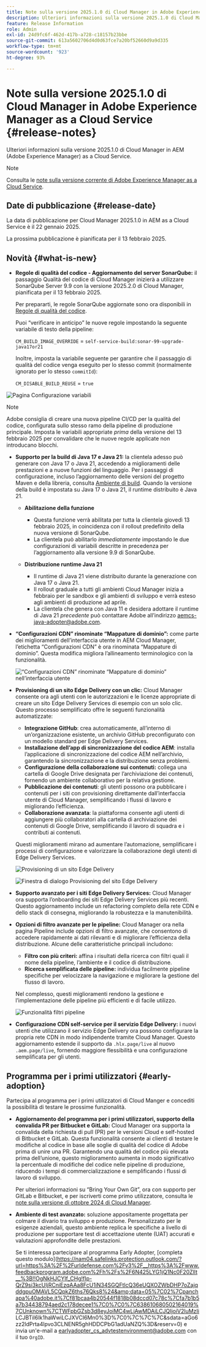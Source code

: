 ```yaml
---
title: Note sulla versione 2025.1.0 di Cloud Manager in Adobe Experience Manager as a Cloud Service
description: Ulteriori informazioni sulla versione 2025.1.0 di Cloud Manager in AEM as a Cloud Service.
feature: Release Information
role: Admin
exl-id: 24d9fc6f-462d-417b-a728-c18157b23bbe
source-git-commit: 613a5602706d4d0d63fce7a20bf52660d9a9d335
workflow-type: tm+mt
source-wordcount: '923'
ht-degree: 93%

---
```


# Note sulla versione 2025.1.0 di Cloud Manager in Adobe Experience Manager as a Cloud Service {#release-notes}

<!-- https://wiki.corp.adobe.com/pages/viewpage.action?pageId=3389843928 -->

Ulteriori informazioni sulla versione 2025.1.0 di Cloud Manager in AEM (Adobe Experience Manager) as a Cloud Service.

>[!NOTE]
>
>Consulta le [note sulla versione corrente di Adobe Experience Manager as a Cloud Service](/help/release-notes/release-notes-cloud/release-notes-current.md).

## Date di pubblicazione {#release-date}

La data di pubblicazione per Cloud Manager 2025.1.0 in AEM as a Cloud Service è il 22 gennaio 2025.

La prossima pubblicazione è pianificata per il 13 febbraio 2025.


## Novità {#what-is-new}

* **Regole di qualità del codice - Aggiornamento del server SonarQube:** il passaggio Qualità del codice di Cloud Manager inizierà a utilizzare SonarQube Server 9.9 con la versione 2025.2.0 di Cloud Manager, pianificata per il 13 febbraio 2025.

  Per prepararti, le regole SonarQube aggiornate sono ora disponibili in [Regole di qualità del codice](/help/implementing/cloud-manager/code-quality-testing.md#understanding-code-quality-rules).

  Puoi “verificare in anticipo” le nuove regole impostando la seguente variabile di testo della pipeline:

  `CM_BUILD_IMAGE_OVERRIDE` = `self-service-build:sonar-99-upgrade-java17or21`

  Inoltre, imposta la variabile seguente per garantire che il passaggio di qualità del codice venga eseguito per lo stesso commit (normalmente ignorato per lo stesso `commitId`):

  `CM_DISABLE_BUILD_REUSE` = `true`

![Pagina Configurazione variabili](/help/implementing/cloud-manager/release-notes/assets/variables-config.png)

>[!NOTE]
>
>Adobe consiglia di creare una nuova pipeline CI/CD per la qualità del codice, configurata sullo stesso ramo della pipeline di produzione principale. Imposta le variabili appropriate *prima* della versione del 13 febbraio 2025 per convalidare che le nuove regole applicate non introducano blocchi.

* **Supporto per la build di Java 17 e Java 21:** la clientela adesso può generare con Java 17 o Java 21, accedendo a miglioramenti delle prestazioni e a nuove funzioni del linguaggio. Per i passaggi di configurazione, incluso l’aggiornamento delle versioni del progetto Maven e della libreria, consulta [Ambiente di build](/help/implementing/cloud-manager/getting-access-to-aem-in-cloud/build-environment-details.md). Quando la versione della build è impostata su Java 17 o Java 21, il runtime distribuito è Java 21.

   * **Abilitazione della funzione**
      * Questa funzione verrà abilitata per tutta la clientela giovedì 13 febbraio 2025, in coincidenza con il rollout predefinito della nuova versione di SonarQube.
      * La clientela può abilitarlo *immediatamente* impostando le due configurazioni di variabili descritte in precedenza per l’aggiornamento alla versione 9.9 di SonarQube.

   * **Distribuzione runtime Java 21**
      * Il runtime di Java 21 viene distribuito durante la generazione con Java 17 o Java 21.
      * Il rollout graduale a tutti gli ambienti Cloud Manager inizia a febbraio per le sandbox e gli ambienti di sviluppo e verrà esteso agli ambienti di produzione ad aprile.
      * La clientela che genera con Java 11 e desidera adottare il runtime di Java 21 *precedente* può contattare Adobe all’indirizzo [aemcs-java-adopter@adobe.com](mailto:aemcs-java-adopter@adobe.com).

* **“Configurazioni CDN” rinominate “Mappature di dominio”:** come parte dei miglioramenti dell’interfaccia utente in AEM Cloud Manager, l’etichetta “Configurazioni CDN” è ora rinominata “Mappature di dominio”. Questa modifica migliora l’allineamento terminologico con la funzionalità. <!-- CMGR-64738 -->

  ![“Configurazioni CDN” rinominate “Mappature di dominio” nell’interfaccia utente](/help/implementing/cloud-manager/release-notes/assets/domain-mappings.png)

* **Provisioning di un sito Edge Delivery con un clic:** Cloud Manager consente ora agli utenti con le autorizzazioni e le licenze appropriate di creare un sito Edge Delivery Services di esempio con un solo clic. Questo processo semplificato offre le seguenti funzionalità automatizzate:

   * **Integrazione GitHub**: crea automaticamente, all’interno di un’organizzazione esistente, un archivio GitHub preconfigurato con un modello standard per Edge Delivery Services.
   * **Installazione dell’app di sincronizzazione del codice AEM**: installa l’applicazione di sincronizzazione del codice AEM nell’archivio, garantendo la sincronizzazione e la distribuzione senza problemi.
   * **Configurazione della collaborazione sui contenuti:** collega una cartella di Google Drive designata per l’archiviazione dei contenuti, fornendo un ambiente collaborativo per la relativa gestione.
   * **Pubblicazione dei contenuti**: gli utenti possono ora pubblicare i contenuti per i siti con provisioning direttamente dall’interfaccia utente di Cloud Manager, semplificando i flussi di lavoro e migliorando l’efficienza.
   * **Collaborazione avanzata**: la piattaforma consente agli utenti di aggiungere più collaboratori alla cartella di archiviazione dei contenuti di Google Drive, semplificando il lavoro di squadra e i contributi ai contenuti.

  Questi miglioramenti mirano ad aumentare l’automazione, semplificare i processi di configurazione e valorizzare la collaborazione degli utenti di Edge Delivery Services. <!-- CMGR-59362 -->

  ![Provisioning di un sito Edge Delivery](/help/implementing/cloud-manager/release-notes/assets/eds-one-click-60.png)

  ![Finestra di dialogo Provisioning del sito Edge Delivery](/help/implementing/cloud-manager/release-notes/assets/eds-provision-60.png)

* **Supporto avanzato per i siti Edge Delivery Services:** Cloud Manager ora supporta l’onboarding dei siti Edge Delivery Services più recenti. Questo aggiornamento include un refactoring completo della rete CDN e dello stack di consegna, migliorando la robustezza e la manutenibilità.

* **Opzioni di filtro avanzate per le pipeline:** Cloud Manager ora nella pagina Pipeline include opzioni di filtro avanzate, che consentono di accedere rapidamente ai dati rilevanti e di migliorare l’efficienza della distribuzione. Alcune delle caratteristiche principali includono:

   * **Filtro con più criteri:** affina i risultati della ricerca con filtri quali il nome della pipeline, l’ambiente e il codice di distribuzione.
   * **Ricerca semplificata delle pipeline:** individua facilmente pipeline specifiche per velocizzare la navigazione e migliorare la gestione del flusso di lavoro.

  Nel complesso, questi miglioramenti rendono la gestione e l’implementazione delle pipeline più efficienti e di facile utilizzo.

  ![Funzionalità filtri pipeline](/help/implementing/cloud-manager/release-notes/assets/pipeline-filters.png)

* **Configurazione CDN self-service per il servizio Edge Delivery:** i nuovi utenti che utilizzano il servizio Edge Delivery ora possono configurare la propria rete CDN in modo indipendente tramite Cloud Manager. Questo aggiornamento estende il supporto da `.hlx.page/live` al nuovo `.aem.page/live`, fornendo maggiore flessibilità e una configurazione semplificata per gli utenti.

## Programma per i primi utilizzatori {#early-adoption}

Partecipa al programma per i primi utilizzatori di Cloud Manger e concediti la possibilità di testare le prossime funzionalità.

* **Aggiornamento del programma per i primi utilizzatori, supporto della convalida PR per Bitbucket e GitLab:** Cloud Manager ora supporta la convalida della richiesta di pull (PR) per le versioni Cloud e self-hosted di Bitbucket e GitLab. Questa funzionalità consente ai clienti di testare le modifiche al codice in base alle soglie di qualità del codice di Adobe prima di unire una PR. Garantendo una qualità del codice più elevata prima dell’unione, questo miglioramento aumenta in modo significativo la percentuale di modifiche del codice nelle pipeline di produzione, riducendo i tempi di commercializzazione e semplificando i flussi di lavoro di sviluppo.

  Per ulteriori informazioni su “Bring Your Own Git”, ora con supporto per GitLab e Bitbucket, e per iscriverti come primo utilizzatore, consulta le [note sulla versione di ottobre 2024 di Cloud Manager](/help/implementing/cloud-manager/release-notes/2024/2024-10-0.md##gitlab-bitbucket).

* **Ambiente di test avanzato:** soluzione appositamente progettata per colmare il divario tra sviluppo e produzione. Personalizzato per le esigenze aziendali, questo ambiente replica le specifiche a livello di produzione per supportare test di accettazione utente (UAT) accurati e valutazioni approfondite delle prestazioni.

  Se ti interessa partecipare al programma Early Adopter, [completa questo modulo](https://nam04.safelinks.protection.outlook.com/?url=https%3A%2F%2Furldefense.com%2Fv3%2F__https%3A%2Fwww.feedbackprogram.adobe.com%2Fh%2Fs%2F6N425LYG1jQ1Nc0F20Zllt__%3B!!OgNkHJCYlf_CHg!fIp-QrZ9si3kcUIjRCniEzqAAa8FcU1iN34SGQFtlcQ36eUQXOZWbDHP7oZajqddgpuOMAVL5CQpkZ6ths76Qks8%24&amp;data=05%7C02%7Cpanchapa%40adobe.it%7Cf81bcaa4b20544f1818b08dccd07c78c%7Cfa7b1b5a7b34438794aed2c178decee1%7C0%7C0%7C638610680502164019%7CUnknown%7CTWFpbGZsb3d8eyJoiMC4wLjAwMDAiLCJQIjoiV2luMzIi LCJBTiI6Ik1haWwiLCJXVCI6Mn0%3D%7C0%7C%7C%7C&amp;sdata=aGo6zz2ldPrta4lpvo3CLNENR5ghHDDCPbG1adUaNZQ%3D&amp;reserv=0) e invia un&#39;e-mail a [earlyadopter_cs_advtestenvironment@adobe.com](mailto:earlyadopter_cs_advtestenvironment@adobe.com) con il tuo `OrgID`.



<!-- ## Bug fixes -->




<!-- ## Known issues {#known-issues} -->
